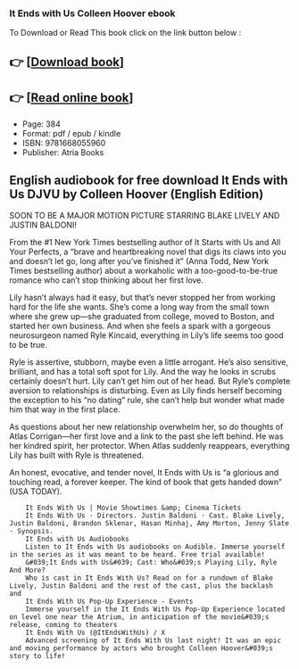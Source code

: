### It Ends with Us Colleen Hoover ebook

To Download or Read This book click on the link button below :

## 👉  [**[Download book](http://filesbooks.info/download.php?group=book&from=github.com&id=715099&lnk=1061 "Download book")**]

## 👉  [**[Read online book](http://filesbooks.info/download.php?group=book&from=github.com&id=715099&lnk=1061 "Read online book")**]


* Page: 384
* Format: pdf / epub / kindle
* ISBN: 9781668055960
* Publisher: Atria Books



## English audiobook for free download It Ends with Us DJVU by Colleen Hoover (English Edition)



SOON TO BE A MAJOR MOTION PICTURE STARRING BLAKE LIVELY AND JUSTIN BALDONI!
 
 From the #1 New York Times bestselling author of It Starts with Us and All Your Perfects, a “brave and heartbreaking novel that digs its claws into you and doesn’t let go, long after you’ve finished it” (Anna Todd, New York Times bestselling author) about a workaholic with a too-good-to-be-true romance who can’t stop thinking about her first love.
 
 Lily hasn’t always had it easy, but that’s never stopped her from working hard for the life she wants. She’s come a long way from the small town where she grew up—she graduated from college, moved to Boston, and started her own business. And when she feels a spark with a gorgeous neurosurgeon named Ryle Kincaid, everything in Lily’s life seems too good to be true.
 
 Ryle is assertive, stubborn, maybe even a little arrogant. He’s also sensitive, brilliant, and has a total soft spot for Lily. And the way he looks in scrubs certainly doesn’t hurt. Lily can’t get him out of her head. But Ryle’s complete aversion to relationships is disturbing. Even as Lily finds herself becoming the exception to his “no dating” rule, she can’t help but wonder what made him that way in the first place.
 
 As questions about her new relationship overwhelm her, so do thoughts of Atlas Corrigan—her first love and a link to the past she left behind. He was her kindred spirit, her protector. When Atlas suddenly reappears, everything Lily has built with Ryle is threatened.
 
 An honest, evocative, and tender novel, It Ends with Us is “a glorious and touching read, a forever keeper. The kind of book that gets handed down” (USA TODAY).


        It Ends With Us | Movie Showtimes &amp; Cinema Tickets
        It Ends With Us · Directors. Justin Baldoni · Cast. Blake Lively, Justin Baldoni, Brandon Sklenar, Hasan Minhaj, Amy Morton, Jenny Slate · Synopsis.
        It Ends with Us Audiobooks
        Listen to It Ends with Us audiobooks on Audible. Immerse yourself in the series as it was meant to be heard. Free trial available!
        &#039;It Ends with Us&#039; Cast: Who&#039;s Playing Lily, Ryle And More?
        Who is cast in It Ends With Us? Read on for a rundown of Blake Lively, Justin Baldoni and the rest of the cast, plus the backlash and 
        It Ends With Us Pop-Up Experience - Events
        Immerse yourself in the It Ends With Us Pop-Up Experience located on level one near the Atrium, in anticipation of the movie&#039;s release, coming to theaters 
        It Ends With Us (@ItEndsWithUs) / X
        Advanced screening of It Ends With Us last night! It was an epic and moving performance by actors who brought Colleen Hoover&#039;s story to life!
    




